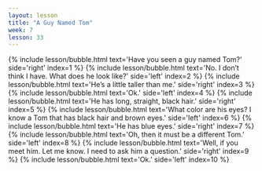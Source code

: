 ```yaml
---
layout: lesson
title: "A Guy Named Tom"
week: 7
lesson: 33
---
```


{% include lesson/bubble.html text='Have you seen a guy named Tom?' side='right' index=1 %}
{% include lesson/bubble.html text='No. I don&rsquo;t think I have. What does he look like?' side='left' index=2 %}
{% include lesson/bubble.html text='He&rsquo;s a little taller than me.' side='right' index=3 %}
{% include lesson/bubble.html text='Ok.' side='left' index=4 %}
{% include lesson/bubble.html text='He has long, straight, black hair.' side='right' index=5 %}
{% include lesson/bubble.html text='What color are his eyes? I know a Tom that has black hair and brown eyes.' side='left' index=6 %}
{% include lesson/bubble.html text='He has blue eyes.' side='right' index=7 %}
{% include lesson/bubble.html text='Oh, then it must be a different Tom.' side='left' index=8 %}
{% include lesson/bubble.html text='Well, if you meet him. Let me know. I need to ask him a question.' side='right' index=9 %}
{% include lesson/bubble.html text='Ok.' side='left' index=10 %}
